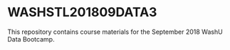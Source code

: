 # WASHSTL201809DATA3

This repository contains course materials for the September 2018 WashU Data Bootcamp.
